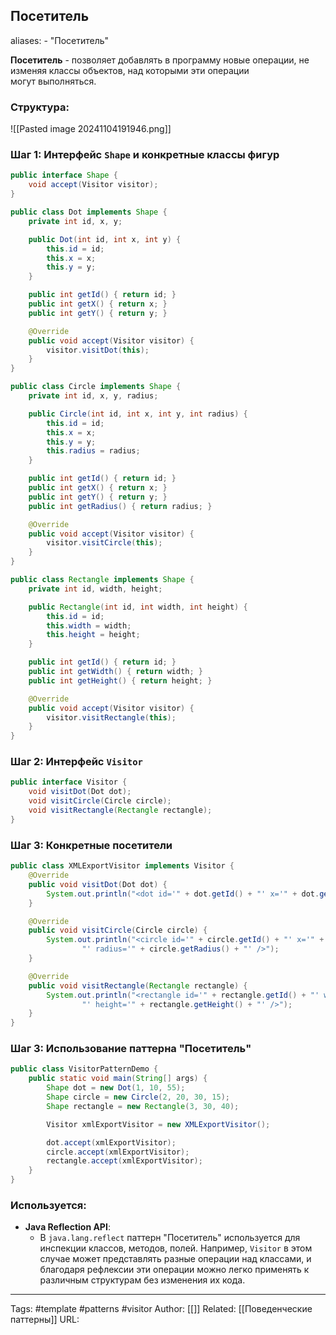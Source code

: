 ## Посетитель
aliases: 
	- "Посетитель"

**Посетитель** - позволяет добавлять в программу новые операции, не изменяя классы объектов, над которыми эти операции могут выполняться.

### Структура:
![[Pasted image 20241104191946.png]]


### Шаг 1: Интерфейс `Shape` и конкретные классы фигур
```java
public interface Shape {
    void accept(Visitor visitor);
}

public class Dot implements Shape {
    private int id, x, y;

    public Dot(int id, int x, int y) {
        this.id = id;
        this.x = x;
        this.y = y;
    }

    public int getId() { return id; }
    public int getX() { return x; }
    public int getY() { return y; }

    @Override
    public void accept(Visitor visitor) {
        visitor.visitDot(this);
    }
}

public class Circle implements Shape {
    private int id, x, y, radius;

    public Circle(int id, int x, int y, int radius) {
        this.id = id;
        this.x = x;
        this.y = y;
        this.radius = radius;
    }

    public int getId() { return id; }
    public int getX() { return x; }
    public int getY() { return y; }
    public int getRadius() { return radius; }

    @Override
    public void accept(Visitor visitor) {
        visitor.visitCircle(this);
    }
}

public class Rectangle implements Shape {
    private int id, width, height;

    public Rectangle(int id, int width, int height) {
        this.id = id;
        this.width = width;
        this.height = height;
    }

    public int getId() { return id; }
    public int getWidth() { return width; }
    public int getHeight() { return height; }

    @Override
    public void accept(Visitor visitor) {
        visitor.visitRectangle(this);
    }
}
```

### Шаг 2: Интерфейс `Visitor`
```java
public interface Visitor {
    void visitDot(Dot dot);
    void visitCircle(Circle circle);
    void visitRectangle(Rectangle rectangle);
}
```

### Шаг 3: Конкретные посетители
```java
public class XMLExportVisitor implements Visitor {
    @Override
    public void visitDot(Dot dot) {
        System.out.println("<dot id='" + dot.getId() + "' x='" + dot.getX() + "' y='" + dot.getY() + "' />");
    }

    @Override
    public void visitCircle(Circle circle) {
        System.out.println("<circle id='" + circle.getId() + "' x='" + circle.getX() + "' y='" + circle.getY() +
                "' radius='" + circle.getRadius() + "' />");
    }

    @Override
    public void visitRectangle(Rectangle rectangle) {
        System.out.println("<rectangle id='" + rectangle.getId() + "' width='" + rectangle.getWidth() +
                "' height='" + rectangle.getHeight() + "' />");
    }
}
```
### Шаг 3: Использование паттерна "Посетитель"
```java
public class VisitorPatternDemo {
    public static void main(String[] args) {
        Shape dot = new Dot(1, 10, 55);
        Shape circle = new Circle(2, 20, 30, 15);
        Shape rectangle = new Rectangle(3, 30, 40);

        Visitor xmlExportVisitor = new XMLExportVisitor();

        dot.accept(xmlExportVisitor);
        circle.accept(xmlExportVisitor);
        rectangle.accept(xmlExportVisitor);
    }
}
```

### Используется:
- **Java Reflection API**:
	- В `java.lang.reflect` паттерн "Посетитель" используется для инспекции классов, методов, полей. Например, `Visitor` в этом случае может представлять разные операции над классами, и благодаря рефлексии эти операции можно легко применять к различным структурам без изменения их кода.

---
Tags: #template #patterns #visitor
Author: [[]]
Related: [[Поведенческие паттерны]]
URL: 